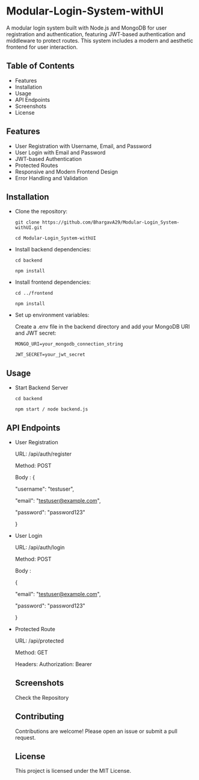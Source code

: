 # Modular-Login-System-withUI
A modular login system built with Node.js and MongoDB for user registration and authentication, featuring JWT-based authentication and middleware to protect routes. This system includes a modern and aesthetic frontend for user interaction.

## Table of Contents
* Features
* Installation
* Usage
* API Endpoints
* Screenshots
* License

## Features
* User Registration with Username, Email, and Password
* User Login with Email and Password
* JWT-based Authentication
* Protected Routes
* Responsive and Modern Frontend Design
* Error Handling and Validation

## Installation
* Clone the repository:
  
  ``
  git clone https://github.com/BhargavA29/Modular-Login_System-withUI.git ``

  ``
  cd Modular-Login_System-withUI
  ``
* Install backend dependencies:

  `` cd backend ``

  `` npm install ``

* Install frontend dependencies:

  `` cd ../frontend ``

  `` npm install ``

* Set up environment variables:

  Create a .env file in the backend directory and add your MongoDB URI and JWT secret:

  `` MONGO_URI=your_mongodb_connection_string ``
  
  `` JWT_SECRET=your_jwt_secret ``

## Usage

* Start Backend Server

  `` cd backend ``

  `` npm start / node backend.js ``

## API Endpoints

* User Registration

  URL: /api/auth/register

  Method: POST

  Body :
  {

  "username": "testuser",

  "email": "testuser@example.com",

  "password": "password123"

  }

* User Login

  URL: /api/auth/login

  Method: POST

  Body :

  {

  "email": "testuser@example.com",

  "password": "password123"

  }

* Protected Route

  URL: /api/protected

  Method: GET

  Headers: Authorization: Bearer <token>

  ## Screenshots

  Check the Repository

  ## Contributing

  Contributions are welcome! Please open an issue or submit a pull request.

  ## License

  This project is licensed under the MIT License.
  
